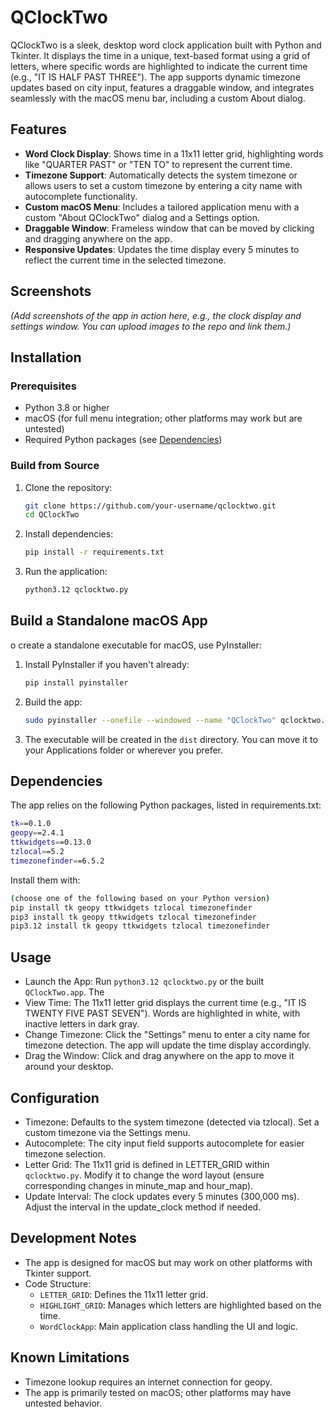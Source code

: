 # QClockTwo

QClockTwo is a sleek, desktop word clock application built with Python and Tkinter. It displays the time in a unique, text-based format using a grid of letters, where specific words are highlighted to indicate the current time (e.g., "IT IS HALF PAST THREE"). The app supports dynamic timezone updates based on city input, features a draggable window, and integrates seamlessly with the macOS menu bar, including a custom About dialog.

## Features

- **Word Clock Display**: Shows time in a 11x11 letter grid, highlighting words like "QUARTER PAST" or "TEN TO" to represent the current time.
- **Timezone Support**: Automatically detects the system timezone or allows users to set a custom timezone by entering a city name with autocomplete functionality.
- **Custom macOS Menu**: Includes a tailored application menu with a custom "About QClockTwo" dialog and a Settings option.
- **Draggable Window**: Frameless window that can be moved by clicking and dragging anywhere on the app.
- **Responsive Updates**: Updates the time display every 5 minutes to reflect the current time in the selected timezone.

## Screenshots

*(Add screenshots of the app in action here, e.g., the clock display and settings window. You can upload images to the repo and link them.)*

## Installation

### Prerequisites

- Python 3.8 or higher
- macOS (for full menu integration; other platforms may work but are untested)
- Required Python packages (see [Dependencies](#dependencies))

### Build from Source

1. Clone the repository:
   ```bash
   git clone https://github.com/your-username/qclocktwo.git
   cd QClockTwo

2. Install dependencies:
   ```bash
   pip install -r requirements.txt
   ```
3. Run the application:
   ```bash
   python3.12 qclocktwo.py
   ```

## Build a Standalone macOS App

o create a standalone executable for macOS, use PyInstaller:

1. Install PyInstaller if you haven't already:
   ```bash
   pip install pyinstaller
   ```
2. Build the app:
   ```bash
   sudo pyinstaller --onefile --windowed --name "QClockTwo" qclocktwo.py
   ```
3. The executable will be created in the `dist` directory. You can move it to your Applications folder or wherever you prefer.

## Dependencies
The app relies on the following Python packages, listed in requirements.txt:

```bash
tk==0.1.0
geopy==2.4.1
ttkwidgets==0.13.0
tzlocal==5.2
timezonefinder==6.5.2
```

Install them with:

```bash
(choose one of the following based on your Python version)
pip install tk geopy ttkwidgets tzlocal timezonefinder
pip3 install tk geopy ttkwidgets tzlocal timezonefinder
pip3.12 install tk geopy ttkwidgets tzlocal timezonefinder
```

## Usage
- Launch the App: Run `python3.12 qclocktwo.py` or the built `QClockTwo.app`.
The
- View Time: The 11x11 letter grid displays the current time (e.g., "IT IS TWENTY FIVE PAST SEVEN"). Words are highlighted in white, with inactive letters in dark gray.
- Change Timezone: Click the "Settings" menu to enter a city name for timezone detection. The app will update the time display accordingly.
- Drag the Window: Click and drag anywhere on the app to move it around your desktop.

## Configuration
- Timezone: Defaults to the system timezone (detected via tzlocal). Set a custom timezone via the Settings menu.
- Autocomplete: The city input field supports autocomplete for easier timezone selection.
- Letter Grid: The 11x11 grid is defined in LETTER_GRID within `qclocktwo.py`. Modify it to change the word layout (ensure corresponding changes in minute_map and hour_map).
- Update Interval: The clock updates every 5 minutes (300,000 ms). Adjust the interval in the update_clock method if needed.

## Development Notes

- The app is designed for macOS but may work on other platforms with Tkinter support.
- Code Structure:
    - `LETTER_GRID`: Defines the 11x11 letter grid.
    - `HIGHLIGHT_GRID`: Manages which letters are highlighted based on the time.
    - `WordClockApp`: Main application class handling the UI and logic.

## Known Limitations
- Timezone lookup requires an internet connection for geopy.
- The app is primarily tested on macOS; other platforms may have untested behavior.